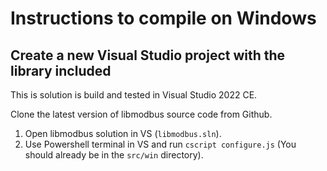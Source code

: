 # Instructions to compile on Windows

## Create a new Visual Studio project with the library included

This is solution is build and tested in Visual Studio 2022 CE.

Clone the latest version of libmodbus source code from Github.

1. Open libmodbus solution in VS (`libmodbus.sln`).
2. Use Powershell terminal in VS and run `cscript configure.js` (You should already be in the `src/win` directory).
